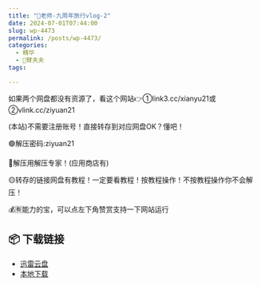 ```yaml
---
title: "🌸老师-九周年旅行vlog-2"
date: 2024-07-01T07:44:00
slug: wp-4473
permalink: /posts/wp-4473/
categories:
  - 精华
  - 🌸臂夫夫
tags:

---
```


如果两个网盘都没有资源了，看这个网站👉①link3.cc/xianyu21或②vlink.cc/ziyuan21

(本站)不需要注册账号！直接转存到对应网盘OK？懂吧！

🟢解压密码:ziyuan21

🔵解压用解压专家！(应用商店有)

🟡转存的链接网盘有教程！一定要看教程！按教程操作！不按教程操作你不会解压！

💰🈶能力的宝，可以点左下角赞赏支持一下网站运行

## 📦 下载链接
- [迅雷云盘](https://blziyuan21.com/pay-download/4473?key=d697c05ecb&down_id=0)
- [本地下载](https://blziyuan21.com/pay-download/4473?key=d697c05ecb&down_id=1)

